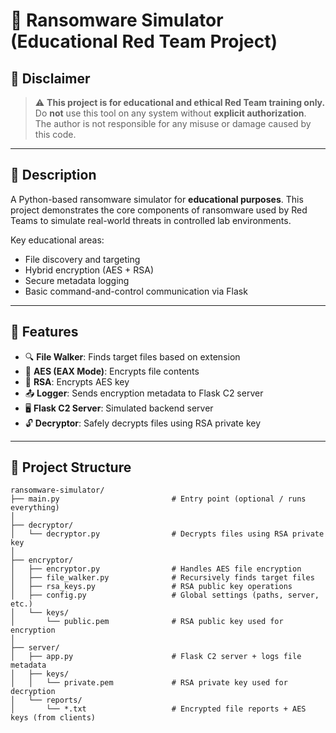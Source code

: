 # 🔐 Ransomware Simulator (Educational Red Team Project)

## 🚨 Disclaimer

> ⚠️ **This project is for educational and ethical Red Team training only.**  
> Do **not** use this tool on any system without **explicit authorization**.  
> The author is not responsible for any misuse or damage caused by this code.

---

## 📌 Description

A Python-based ransomware simulator for **educational purposes**. This project demonstrates the core components of ransomware used by Red Teams to simulate real-world threats in controlled lab environments.

Key educational areas:
- File discovery and targeting
- Hybrid encryption (AES + RSA)
- Secure metadata logging
- Basic command-and-control communication via Flask

---

## 🎯 Features

- 🔍 **File Walker**: Finds target files based on extension
- 🔐 **AES (EAX Mode)**: Encrypts file contents
- 🔐 **RSA**: Encrypts AES key
- 📤 **Logger**: Sends encryption metadata to Flask C2 server
- 🖥️ **Flask C2 Server**: Simulated backend server
- 🔓 **Decryptor**: Safely decrypts files using RSA private key

---

## 📂 Project Structure

```plaintext
ransomware-simulator/
├── main.py                         # Entry point (optional / runs everything)
│
├── decryptor/
│   └── decryptor.py                # Decrypts files using RSA private key
│
├── encryptor/
│   ├── encryptor.py                # Handles AES file encryption
│   ├── file_walker.py              # Recursively finds target files
│   ├── rsa_keys.py                 # RSA public key operations
│   ├── config.py                   # Global settings (paths, server, etc.)
│   └── keys/
│       └── public.pem              # RSA public key used for encryption
│
├── server/
│   ├── app.py                      # Flask C2 server + logs file metadata
│   ├── keys/
│   │   └── private.pem             # RSA private key used for decryption
│   └── reports/
│       └── *.txt                   # Encrypted file reports + AES keys (from clients)




